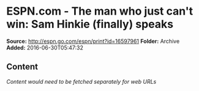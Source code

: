 # ESPN.com - The man who just can't win: Sam Hinkie (finally) speaks

**Source:** http://espn.go.com/espn/print?id=16597961
**Folder:** Archive
**Added:** 2016-06-30T05:47:32




## Content
*Content would need to be fetched separately for web URLs*
